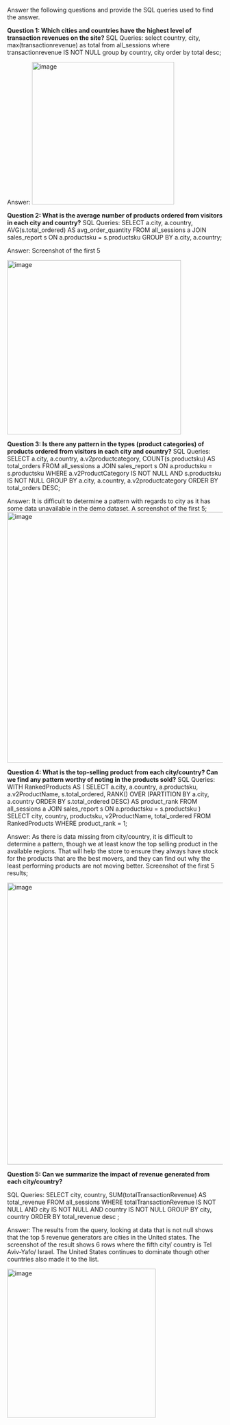 Answer the following questions and provide the SQL queries used to find the answer.

    
**Question 1: Which cities and countries have the highest level of transaction revenues on the site?**
SQL Queries:
select country, city, max(transactionrevenue) as total
from all_sessions
where transactionrevenue IS NOT NULL
group by country, city
order by total desc;

Answer:
<img width="332" alt="image" src="https://github.com/Fadzai-Roselyn/SQL-Project-LHL/assets/146916613/a504ad02-c61a-46e4-9dd8-5fe7a99ff0d8">

**Question 2: What is the average number of products ordered from visitors in each city and country?**
SQL Queries:
SELECT
    a.city,
    a.country,
    AVG(s.total_ordered) AS avg_order_quantity
FROM
    all_sessions a
JOIN
    sales_report s ON a.productsku = s.productsku
GROUP BY
    a.city, a.country;

Answer: Screenshot of the first 5


<img width="406" alt="image" src="https://github.com/Fadzai-Roselyn/SQL-Project-LHL/assets/146916613/ef9b0374-f6fb-4d4e-ac3e-2c19aa7114e0">

**Question 3: Is there any pattern in the types (product categories) of products ordered from visitors in each city and country?**
SQL Queries:
SELECT
    a.city,
    a.country,
    a.v2productcategory,
    COUNT(s.productsku) AS total_orders
FROM
    all_sessions a
JOIN
    sales_report s ON a.productsku = s.productsku
WHERE
    a.v2ProductCategory IS NOT NULL
	AND s.productsku IS NOT NULL
GROUP BY
    a.city, a.country, a.v2productcategory
ORDER BY
    total_orders DESC;



Answer: It is difficult to determine a pattern with regards to city as it has some data unavailable in the demo dataset. A screenshot of the first 5;
<img width="584" alt="image" src="https://github.com/Fadzai-Roselyn/SQL-Project-LHL/assets/146916613/47928ec9-8b1b-4bc1-bf1f-c0ed456ebbae">


**Question 4: What is the top-selling product from each city/country? Can we find any pattern worthy of noting in the products sold?**
SQL Queries:
WITH RankedProducts AS (
    SELECT
        a.city,
        a.country,
        a.productsku,
        a.v2ProductName,
        s.total_ordered,
        RANK() OVER (PARTITION BY a.city, a.country ORDER BY s.total_ordered DESC) AS product_rank
    FROM
        all_sessions a
    JOIN
        sales_report s ON a.productsku = s.productsku
)
SELECT
    city,
    country,
    productsku,
    v2ProductName,
    total_ordered
FROM
    RankedProducts
WHERE
    product_rank = 1;

Answer: As there is data missing from city/country, it is difficult to determine a pattern, though we at least know the top selling product in the available regions. That will help the store to ensure they always have stock for the products that are the best movers, and they can find out why the least performing products are not moving better.
Screenshot of the first 5 results;


<img width="657" alt="image" src="https://github.com/Fadzai-Roselyn/SQL-Project-LHL/assets/146916613/89583e21-889d-4e6b-81e4-5faa8a91404f">


**Question 5: Can we summarize the impact of revenue generated from each city/country?**

SQL Queries:
SELECT
    city,
    country,
    SUM(totalTransactionRevenue) AS total_revenue
FROM
    all_sessions
WHERE totalTransactionRevenue IS NOT NULL AND city IS NOT NULL AND country IS NOT NULL
GROUP BY
    city, country
ORDER BY total_revenue desc ;


Answer: The results from the query, looking at data that is not null shows that the top 5 revenue generators are cities in the United states.
The screenshot of the result shows 6 rows where the fifth city/ country is Tel Aviv-Yafo/ Israel. The United States continues to dominate though other countries also made it to the list.


<img width="347" alt="image" src="https://github.com/Fadzai-Roselyn/SQL-Project-LHL/assets/146916613/db927766-e88f-431f-8f72-e4646675ecb5">








